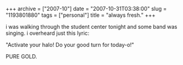 +++
archive = ["2007-10"]
date = "2007-10-31T03:38:00"
slug = "1193801880"
tags = ["personal"]
title = "always fresh."
+++

i was walking through the student center tonight and some band was
singing. i overheard just this lyric:

"Activate your halo! Do your good turn for today-o!"

PURE GOLD.


